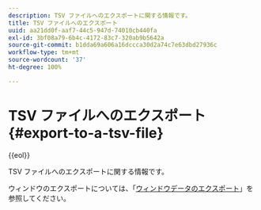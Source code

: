 ```yaml
---
description: TSV ファイルへのエクスポートに関する情報です。
title: TSV ファイルへのエクスポート
uuid: aa21dd0f-aaf7-44c5-947d-74010cb440fa
exl-id: 3bf08a79-6b4c-4172-83c7-320ab9b5642a
source-git-commit: b1dda69a606a16dccca30d2a74c7e63dbd27936c
workflow-type: tm+mt
source-wordcount: '37'
ht-degree: 100%

---
```


# TSV ファイルへのエクスポート{#export-to-a-tsv-file}

{{eol}}

TSV ファイルへのエクスポートに関する情報です。

ウィンドウのエクスポートについては、「[ウィンドウデータのエクスポート](../../../../home/c-get-started/c-wk-win-wksp/c-exp-win-data.md#concept-8df61d64ed434cc5a499023c44197349)」を参照してください。
